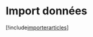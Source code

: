 # Import données

[!include[importerarticles](importdonnees.importerarticles.autogen.md)]






































































































































